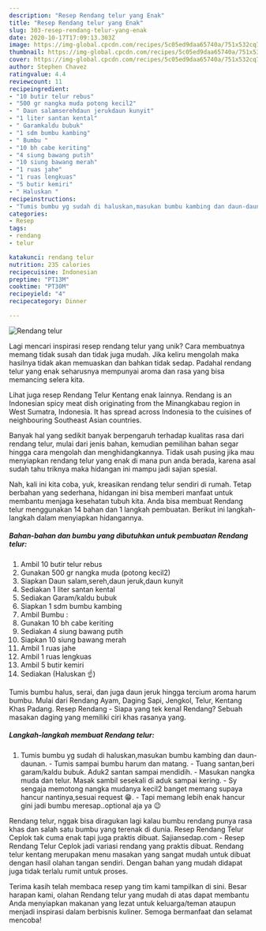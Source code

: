 ```yaml
---
description: "Resep Rendang telur yang Enak"
title: "Resep Rendang telur yang Enak"
slug: 303-resep-rendang-telur-yang-enak
date: 2020-10-17T17:09:13.303Z
image: https://img-global.cpcdn.com/recipes/5c05ed9daa65740a/751x532cq70/rendang-telur-foto-resep-utama.jpg
thumbnail: https://img-global.cpcdn.com/recipes/5c05ed9daa65740a/751x532cq70/rendang-telur-foto-resep-utama.jpg
cover: https://img-global.cpcdn.com/recipes/5c05ed9daa65740a/751x532cq70/rendang-telur-foto-resep-utama.jpg
author: Stephen Chavez
ratingvalue: 4.4
reviewcount: 11
recipeingredient:
- "10 butir telur rebus"
- "500 gr nangka muda potong kecil2"
- " Daun salamserehdaun jerukdaun kunyit"
- "1 liter santan kental"
- " Garamkaldu bubuk"
- "1 sdm bumbu kambing"
- " Bumbu "
- "10 bh cabe keriting"
- "4 siung bawang putih"
- "10 siung bawang merah"
- "1 ruas jahe"
- "1 ruas lengkuas"
- "5 butir kemiri"
- " Haluskan "
recipeinstructions:
- "Tumis bumbu yg sudah di haluskan,masukan bumbu kambing dan daun-daunan. Tumis sampai bumbu harum dan matang. Tuang santan,beri garam/kaldu bubuk. Aduk2 santan sampai mendidih. Masukan nangka muda dan telur. Masak sambil sesekali di aduk sampai kering. Sy sengaja memotong nangka mudanya kecil2 banget memang supaya hancur nantinya,sesuai request 😁. Tapi memang lebih enak hancur gini jadi bumbu meresap..optional aja ya 😉"
categories:
- Resep
tags:
- rendang
- telur

katakunci: rendang telur 
nutrition: 235 calories
recipecuisine: Indonesian
preptime: "PT13M"
cooktime: "PT30M"
recipeyield: "4"
recipecategory: Dinner

---
```



![Rendang telur](https://img-global.cpcdn.com/recipes/5c05ed9daa65740a/751x532cq70/rendang-telur-foto-resep-utama.jpg)

Lagi mencari inspirasi resep rendang telur yang unik? Cara membuatnya memang tidak susah dan tidak juga mudah. Jika keliru mengolah maka hasilnya tidak akan memuaskan dan bahkan tidak sedap. Padahal rendang telur yang enak seharusnya mempunyai aroma dan rasa yang bisa memancing selera kita.

Lihat juga resep Rendang Telur Kentang enak lainnya. Rendang is an Indonesian spicy meat dish originating from the Minangkabau region in West Sumatra, Indonesia. It has spread across Indonesia to the cuisines of neighbouring Southeast Asian countries.

Banyak hal yang sedikit banyak berpengaruh terhadap kualitas rasa dari rendang telur, mulai dari jenis bahan, kemudian pemilihan bahan segar hingga cara mengolah dan menghidangkannya. Tidak usah pusing jika mau menyiapkan rendang telur yang enak di mana pun anda berada, karena asal sudah tahu triknya maka hidangan ini mampu jadi sajian spesial.


Nah, kali ini kita coba, yuk, kreasikan rendang telur sendiri di rumah. Tetap berbahan yang sederhana, hidangan ini bisa memberi manfaat untuk membantu menjaga kesehatan tubuh kita. Anda bisa membuat Rendang telur menggunakan 14 bahan dan 1 langkah pembuatan. Berikut ini langkah-langkah dalam menyiapkan hidangannya.

<!--inarticleads1-->

##### Bahan-bahan dan bumbu yang dibutuhkan untuk pembuatan Rendang telur:

1. Ambil 10 butir telur rebus
1. Gunakan 500 gr nangka muda (potong kecil2)
1. Siapkan  Daun salam,sereh,daun jeruk,daun kunyit
1. Sediakan 1 liter santan kental
1. Sediakan  Garam/kaldu bubuk
1. Siapkan 1 sdm bumbu kambing
1. Ambil  Bumbu :
1. Gunakan 10 bh cabe keriting
1. Sediakan 4 siung bawang putih
1. Siapkan 10 siung bawang merah
1. Ambil 1 ruas jahe
1. Ambil 1 ruas lengkuas
1. Ambil 5 butir kemiri
1. Sediakan  (Haluskan ☝)


Tumis bumbu halus, serai, dan juga daun jeruk hingga tercium aroma harum bumbu. Mulai dari Rendang Ayam, Daging Sapi, Jengkol, Telur, Kentang Khas Padang. Resep Rendang - Siapa yang tek kenal Rendang? Sebuah masakan daging yang memiliki ciri khas rasanya yang. 

<!--inarticleads2-->

##### Langkah-langkah membuat Rendang telur:

1. Tumis bumbu yg sudah di haluskan,masukan bumbu kambing dan daun-daunan. - Tumis sampai bumbu harum dan matang. - Tuang santan,beri garam/kaldu bubuk. Aduk2 santan sampai mendidih. - Masukan nangka muda dan telur. Masak sambil sesekali di aduk sampai kering. - Sy sengaja memotong nangka mudanya kecil2 banget memang supaya hancur nantinya,sesuai request 😁. - Tapi memang lebih enak hancur gini jadi bumbu meresap..optional aja ya 😉


Rendang telur, nggak bisa diragukan lagi kalau bumbu rendang punya rasa khas dan salah satu bumbu yang terenak di dunia. Resep Rendang Telur Ceplok tak cuma enak tapi juga praktis dibuat. Sajiansedap.com - Resep Rendang Telur Ceplok jadi variasi rendang yang praktis dibuat. Rendang telur kentang merupakan menu masakan yang sangat mudah untuk dibuat dengan hasil olahan tangan sendiri. Dengan bahan yang mudah didapat juga tidak terlalu rumit untuk proses. 

Terima kasih telah membaca resep yang tim kami tampilkan di sini. Besar harapan kami, olahan Rendang telur yang mudah di atas dapat membantu Anda menyiapkan makanan yang lezat untuk keluarga/teman ataupun menjadi inspirasi dalam berbisnis kuliner. Semoga bermanfaat dan selamat mencoba!
